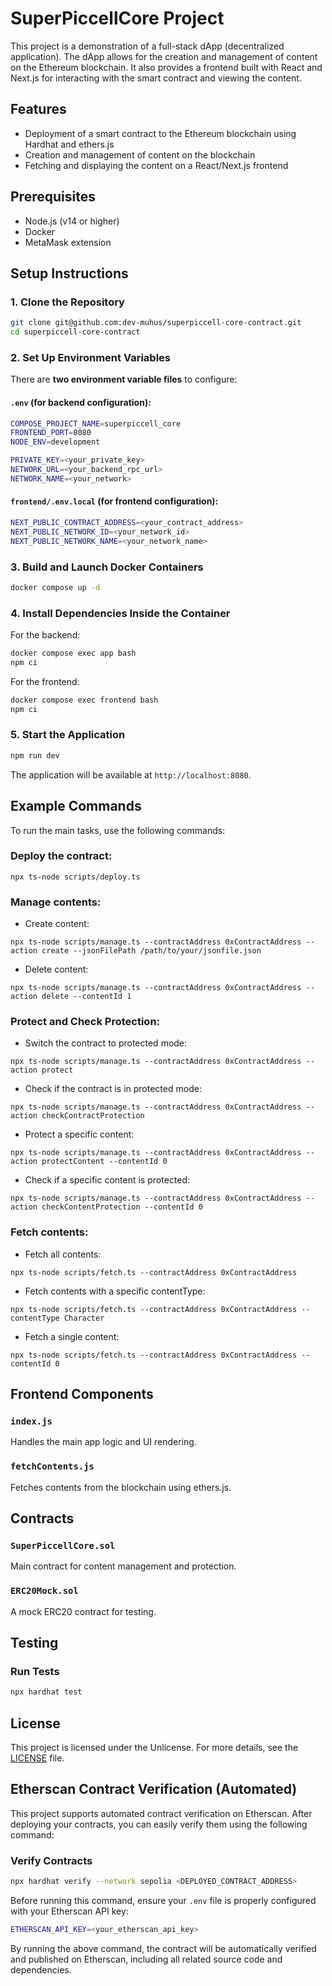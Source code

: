 
# SuperPiccellCore Project

This project is a demonstration of a full-stack dApp (decentralized application). The dApp allows for the creation and management of content on the Ethereum blockchain. It also provides a frontend built with React and Next.js for interacting with the smart contract and viewing the content.

## Features

- Deployment of a smart contract to the Ethereum blockchain using Hardhat and ethers.js
- Creation and management of content on the blockchain
- Fetching and displaying the content on a React/Next.js frontend

## Prerequisites

- Node.js (v14 or higher)
- Docker
- MetaMask extension

## Setup Instructions

### 1. Clone the Repository
```bash
git clone git@github.com:dev-muhus/superpiccell-core-contract.git
cd superpiccell-core-contract
```

### 2. Set Up Environment Variables

There are **two environment variable files** to configure:

#### `.env` (for backend configuration):
```bash
COMPOSE_PROJECT_NAME=superpiccell_core
FRONTEND_PORT=8080
NODE_ENV=development

PRIVATE_KEY=<your_private_key>
NETWORK_URL=<your_backend_rpc_url>
NETWORK_NAME=<your_network>
```

#### `frontend/.env.local` (for frontend configuration):
```bash
NEXT_PUBLIC_CONTRACT_ADDRESS=<your_contract_address>
NEXT_PUBLIC_NETWORK_ID=<your_network_id>
NEXT_PUBLIC_NETWORK_NAME=<your_network_name>
```

### 3. Build and Launch Docker Containers
```bash
docker compose up -d
```

### 4. Install Dependencies Inside the Container

For the backend:

```bash
docker compose exec app bash
npm ci
```

For the frontend:

```bash
docker compose exec frontend bash
npm ci
```

### 5. Start the Application
```bash
npm run dev
```

The application will be available at `http://localhost:8080`.

## Example Commands

To run the main tasks, use the following commands:

### Deploy the contract:

```shell
npx ts-node scripts/deploy.ts
```

### Manage contents:

- Create content:
```shell
npx ts-node scripts/manage.ts --contractAddress 0xContractAddress --action create --jsonFilePath /path/to/your/jsonfile.json
```

- Delete content:
```shell
npx ts-node scripts/manage.ts --contractAddress 0xContractAddress --action delete --contentId 1
```

### Protect and Check Protection:

- Switch the contract to protected mode:
```shell
npx ts-node scripts/manage.ts --contractAddress 0xContractAddress --action protect
```

- Check if the contract is in protected mode:
```shell
npx ts-node scripts/manage.ts --contractAddress 0xContractAddress --action checkContractProtection
```

- Protect a specific content:
```shell
npx ts-node scripts/manage.ts --contractAddress 0xContractAddress --action protectContent --contentId 0
```

- Check if a specific content is protected:
```shell
npx ts-node scripts/manage.ts --contractAddress 0xContractAddress --action checkContentProtection --contentId 0
```

### Fetch contents:

- Fetch all contents:
```shell
npx ts-node scripts/fetch.ts --contractAddress 0xContractAddress
```

- Fetch contents with a specific contentType:
```shell
npx ts-node scripts/fetch.ts --contractAddress 0xContractAddress --contentType Character
```

- Fetch a single content:
```shell
npx ts-node scripts/fetch.ts --contractAddress 0xContractAddress --contentId 0
```

## Frontend Components

### `index.js`
Handles the main app logic and UI rendering.

### `fetchContents.js`
Fetches contents from the blockchain using ethers.js.

## Contracts

### `SuperPiccellCore.sol`
Main contract for content management and protection.

### `ERC20Mock.sol`
A mock ERC20 contract for testing.

## Testing

### Run Tests
```bash
npx hardhat test
```

## License

This project is licensed under the Unlicense. For more details, see the [LICENSE](LICENSE) file.

## Etherscan Contract Verification (Automated)

This project supports automated contract verification on Etherscan. After deploying your contracts, you can easily verify them using the following command:

### Verify Contracts
```bash
npx hardhat verify --network sepolia <DEPLOYED_CONTRACT_ADDRESS>
```

Before running this command, ensure your `.env` file is properly configured with your Etherscan API key:

```bash
ETHERSCAN_API_KEY=<your_etherscan_api_key>
```

By running the above command, the contract will be automatically verified and published on Etherscan, including all related source code and dependencies.

